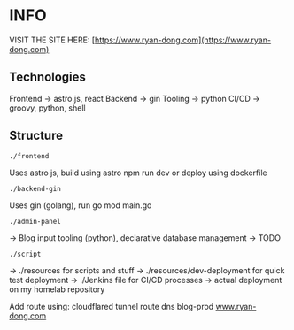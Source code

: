 # INFO

VISIT THE SITE HERE: [https://www.ryan-dong.com](https://www.ryan-dong.com)

## Technologies

Frontend -> astro.js, react
Backend -> gin
Tooling -> python
CI/CD -> groovy, python, shell

## Structure

```./frontend```

Uses astro js, build using astro npm run dev or deploy using dockerfile

```./backend-gin```

Uses gin (golang), run go mod main.go

```./admin-panel```

-> Blog input tooling (python), declarative database management
-> TODO

```./script```

-> ./resources for scripts and stuff
-> ./resources/dev-deployment for quick test deployment
-> ./Jenkins file for CI/CD processes
-> actual deployment on my homelab repository 

Add route using: cloudflared tunnel route dns blog-prod www.ryan-dong.com
